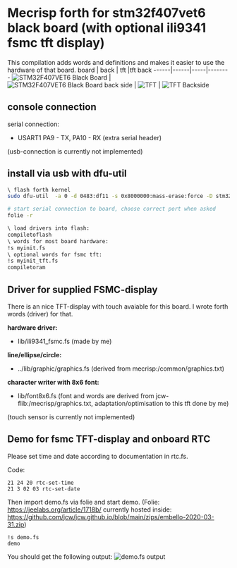 # Mecrisp forth for stm32f407vet6 black board (with optional ili9341 fsmc tft display)

This compilation adds words and definitions and makes it easier to use the hardware of that board.
board | back | tft |tft back
------|------|-----|--------
![STM32F407VET6 Black Board](img/stm32f407vet6_blackboard.jpg) | ![STM32F407VET6 Black Board back side](img/stm32f407vet6_blackboard_back.jpg) | ![TFT](img/ili9341.jpg) | ![TFT Backside](img/ili9341_back.jpg)

## console connection

serial connection:
 - USART1 PA9 - TX, PA10 - RX (extra serial header)

(usb-connection is currently not implemented)

## install via usb with dfu-util

```bash
\ flash forth kernel
sudo dfu-util  -a 0 -d 0483:df11 -s 0x8000000:mass-erase:force -D stm32f407-ra/mecrisp-stellaris-stm32f407.bin

# start serial connection to board, choose correct port when asked
folie -r 

\ load drivers into flash:
compiletoflash
\ words for most board hardware:
!s myinit.fs
\ optional words for fsmc tft:
!s myinit_tft.fs
compiletoram
```

## Driver for supplied FSMC-display

There is an nice TFT-display with touch avaiable for this board. I wrote forth words (driver) for that.

**hardware driver:**
 - lib/ili9341_fsmc.fs 
(made by me)

**line/ellipse/circle:**
 - ../lib/graphic/graphics.fs
(derived from mecrisp:/common/graphics.txt)

**character writer with 8x6 font:**
 - lib/font8x6.fs 
(font and words are derived from jcw-flib:/mecrisp/graphics.txt, adaptation/optimisation to this tft done by me)

(touch sensor is currently not implemented)

## Demo for fsmc TFT-display and onboard RTC

Please set time and date according to documentation in rtc.fs.

Code:
```forth
21 24 20 rtc-set-time
21 3 02 03 rtc-set-date
```

Then import demo.fs via folie and start demo. (Folie: https://jeelabs.org/article/1718b/ currently hosted inside: https://github.com/jcw/jcw.github.io/blob/main/zips/embello-2020-03-31.zip)
```forth
!s demo.fs
demo
```

You should get the following output:
![demo.fs output](img/demo.jpg)

